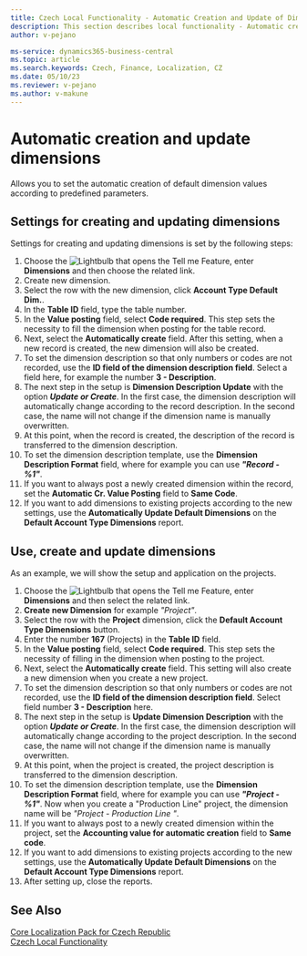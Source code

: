 ```yaml
---
title: Czech Local Functionality - Automatic Creation and Update of Dimensions
description: This section describes local functionality - Automatic creation and update of dimensions in the Czech version of Business Central.
author: v-pejano

ms-service: dynamics365-business-central
ms.topic: article
ms.search.keywords: Czech, Finance, Localization, CZ
ms.date: 05/10/23
ms.reviewer: v-pejano
ms.author: v-makune
---
```


# Automatic creation and update dimensions

Allows you to set the automatic creation of default dimension values according to predefined parameters.

## Settings for creating and updating dimensions

Settings for creating and updating dimensions  is set by the following steps:

1. Choose the ![Lightbulb that opens the Tell me Feature](../../media/ui-search/search_small.png "Tell me what you want to do"), enter **Dimensions** and then choose the related link.
2. Create new dimension.
3. Select the row with the new dimension, click **Account Type Default Dim.**.
4. In the **Table ID** field, type the table number.
5. In the **Value posting** field, select **Code required**. This step sets the necessity to fill the dimension when posting for the table record.
6. Next, select the **Automatically create** field. After this setting, when a new record is created, the new dimension will also be created.
7. To set the dimension description so that only numbers or codes are not recorded, use the **ID field of the dimension description field**. Select a field here, for example the number **3 - Description**.
8. The next step in the setup is **Dimension Description Update** with the option ***Update or Create***. In the first case, the dimension description will automatically change according to the record description. In the second case, the name will not change if the dimension name is manually overwritten.
9. At this point, when the record is created, the description of the record is transferred to the dimension description.
10. To set the dimension description template, use the **Dimension Description Format** field, where for example you can use ***"Record - %1"***.
11. If you want to always post a newly created dimension within the record, set the **Automatic Cr. Value Posting** field to **Same Code**.
12. If you want to add dimensions to existing projects according to the new settings, use the **Automatically Update Default Dimensions** on the **Default Account Type Dimensions** report.

## Use, create and update dimensions

As an example, we will show the setup and application on the projects.

1. Choose the ![Lightbulb that opens the Tell me Feature](../../media/ui-search/search_small.png "Tell me what you want to do"), enter **Dimensions** and then select the related link.
2. **Create new Dimension** for example *"Project"*.
3. Select the row with the **Project** dimension, click the **Default Account Type Dimensions** button.
4. Enter the number **167** (Projects) in the **Table ID** field.
5. In the **Value posting** field, select **Code required**. This step sets the necessity of filling in the dimension when posting to the project.
6. Next, select the **Automatically create** field. This setting will also create a new dimension when you create a new project.
7. To set the dimension description so that only numbers or codes are not recorded, use the **ID field of the dimension description field**. Select field number **3 - Description** here.
8. The next step in the setup is **Update Dimension Description** with the option ***Update or Create***. In the first case, the dimension description will automatically change according to the project description. In the second case, the name will not change if the dimension name is manually overwritten.
9. At this point, when the project is created, the project description is transferred to the dimension description.
10. To set the dimension description template, use the **Dimension Description Format** field, where for example you can use ***"Project - %1"***. Now when you create a "Production Line" project, the dimension name will be *"Project - Production Line "*.
11. If you want to always post to a newly created dimension within the project, set the **Accounting value for automatic creation** field to **Same code**.
12. If you want to add dimensions to existing projects according to the new settings, use the **Automatically Update Default Dimensions** on the **Default Account Type Dimensions** report.
13. After setting up, close the reports.

## See Also

[Core Localization Pack for Czech Republic](ui-extensions-advanced-localization-pack-cz.md)  
[Czech Local Functionality](czech-local-functionality.md)
